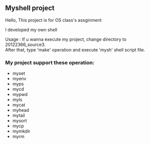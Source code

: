## Myshell project

Hello, This project is for OS class's assginment

I developed my own shell

Usage : If u wanna execute my project, change directory to 20122366_source3.  
After that, type 'make' operation and execute 'mysh' shell script file.  

### My project support these operation:  
- myset  
- myenv  
- myps  
- mycd  
- mypwd  
- myls  
- mycat  
- myhead  
- mytail  
- mysort  
- mycp  
- mymkdir  
- myrm  

